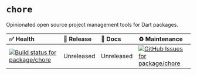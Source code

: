 <!-- #region(PACKAGE_README_HEADER) -->
# `chore`

Opinionated open source project management tools for Dart packages.

| ✅ Health | 🚀 Release | 📝 Docs | ♻️ Maintenance |
|:----------|:-----------|:--------|:--------------|
| [![Build status for package/chore](https://github.com/matanlurey/pub.lurey.dev/actions/workflows/package_chore.yaml/badge.svg)](https://github.com/matanlurey/pub.lurey.dev/actions/workflows/package_chore.yaml) | Unreleased | Unreleased | [![GitHub Issues for package/chore](https://img.shields.io/github/issues/matanlurey/pub.lurey.dev/pkg-chore?label=issues)](https://github.com/matanlurey/pub.lurey.dev/issues?q=is%3Aopen+is%3Aissue+label%3Apkg-chore) |
<!-- #endregion -->
